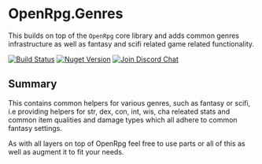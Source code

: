 # OpenRpg.Genres

This builds on top of the `OpenRpg` core library and adds common genres infrastructure as well as fantasy and scifi related game related functionality.

[![Build Status][build-status-image]][build-status-url]
[![Nuget Version][nuget-image]][nuget-url]
[![Join Discord Chat][discord-image]][discord-url]

## Summary
This contains common helpers for various genres, such as fantasy or scifi, i.e providing helpers for str, dex, con, int, wis, cha releated stats and 
common item qualities and damage types which all adhere to common fantasy settings.

As with all layers on top of OpenRpg feel free to use parts or all of this as well as augment it to fit your needs.

[build-status-image]: https://ci.appveyor.com/api/projects/status/ffxao77sdu1v1dka?svg=true
[build-status-url]: https://ci.appveyor.com/project/grofit/openrpg-fantasy/branch/master
[nuget-image]: https://img.shields.io/nuget/v/OpenRpg.Genres.Fantasy.svg
[nuget-url]: https://www.nuget.org/packages/OpenRpg.Genres.Fantasy/
[discord-image]: https://img.shields.io/discord/488609938399297536.svg
[discord-url]: https://discord.gg/nKejjgT
